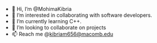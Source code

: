 - 👋 Hi, I’m @MohimaKibria
- 👀 I’m interested in collaborating with software developers.
- 🌱 I’m currently learning C++.
- 💞️ I’m looking to collaborate on projects
- 📫 Reach me @kibriam656@macomb.edu


<!---
MohimaKibria/MohimaKibria is a ✨ special ✨ repository because its `README.md` (this file) appears on your GitHub profile.
You can click the Preview link to take a look at your changes.
--->
